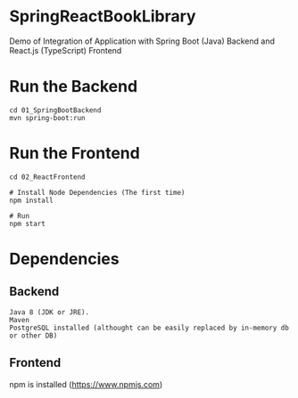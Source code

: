 # SpringReactBookLibrary
Demo of Integration of Application with Spring Boot (Java) Backend and React.js (TypeScript) Frontend 

# Run the Backend
	cd 01_SpringBootBackend
	mvn spring-boot:run

# Run the Frontend

	cd 02_ReactFrontend

	# Install Node Dependencies (The first time)
	npm install

	# Run
	npm start

# Dependencies

## Backend
	Java 8 (JDK or JRE).
	Maven
	PostgreSQL installed (althought can be easily replaced by in-memory db or other DB)

## Frontend
npm is installed (https://www.npmjs.com)
